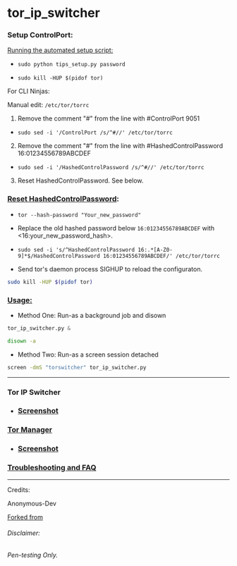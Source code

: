 

# tor_ip_switcher


### Setup ControlPort:

[Running the automated setup script:](https://drive.google.com/open?id=16YmyR4qVzEFOUSDhbPIeX-nzOPoKMszH)

* `sudo python tips_setup.py password`

* `sudo kill -HUP $(pidof tor)`

For CLI Ninjas:

Manual edit: `/etc/tor/torrc`

1. Remove the comment "#" from the line with  #ControlPort 9051

* `sudo sed -i '/ControlPort /s/^#//' /etc/tor/torrc`

2. Remove the comment "#" from the line with #HashedControlPassword 16:01234556789ABCDEF

* `sudo sed -i '/HashedControlPassword /s/^#//' /etc/tor/torrc`

3. Reset HashedControlPassword. See below. 

### [Reset HashedControlPassword](https://drive.google.com/open?id=0B79r4wTVj-CZbFNIM0lGTVRjbU0):

* `tor --hash-password "Your_new_password"`

* Replace the old hashed password below `16:01234556789ABCDEF` with <16:your_new_password_hash>.

* `sudo sed -i 's/^HashedControlPassword 16:.*[A-Z0-9]*$/HashedControlPassword 16:01234556789ABCDEF/' /etc/tor/torrc`

* Send tor's daemon process SIGHUP to reload the configuraton.
```bash
sudo kill -HUP $(pidof tor)
```
### [Usage:](https://github.com/ruped24/tor_ip_switcher/wiki/Tor-IP-Switcher-installation)
* Method One: Run-as a background job and disown

```python
tor_ip_switcher.py &
```
```bash
disown -a
```
* Method Two: Run-as a screen session detached
```bash
screen -dmS "torswitcher" tor_ip_switcher.py
```
***

### Tor IP Switcher
* ### [Screenshot](https://drive.google.com/open?id=0B79r4wTVj-CZVm56M3pMdEx3X28)

### [Tor Manager](https://bitbucket.org/ruped24/tor_manager/src)

* ### [Screenshot](https://drive.google.com/file/d/0B79r4wTVj-CZdUtGU3p6WldHX2s/view)

### [Troubleshooting and FAQ](https://github.com/ruped24/tor_ip_switcher/wiki/Troubleshooting)
***
Credits:

Anonymous-Dev

[Forked from](https://github.com/Anonymous-Dev/Pyloris)

###### Disclaimer: ######
###### Pen-testing Only. ######
